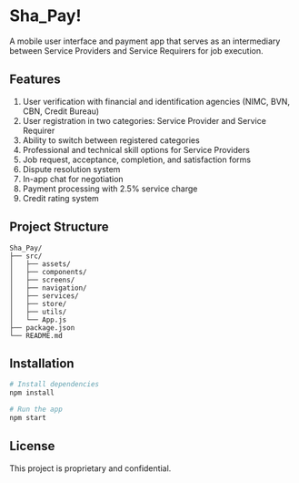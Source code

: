# Sha_Pay!

A mobile user interface and payment app that serves as an intermediary between Service Providers and Service Requirers for job execution.

## Features

1. User verification with financial and identification agencies (NIMC, BVN, CBN, Credit Bureau)
2. User registration in two categories: Service Provider and Service Requirer
3. Ability to switch between registered categories
4. Professional and technical skill options for Service Providers
5. Job request, acceptance, completion, and satisfaction forms
6. Dispute resolution system
7. In-app chat for negotiation
8. Payment processing with 2.5% service charge
9. Credit rating system

## Project Structure

```
Sha_Pay/
├── src/
│   ├── assets/
│   ├── components/
│   ├── screens/
│   ├── navigation/
│   ├── services/
│   ├── store/
│   ├── utils/
│   └── App.js
├── package.json
└── README.md
```

## Installation

```bash
# Install dependencies
npm install

# Run the app
npm start
```

## License

This project is proprietary and confidential.